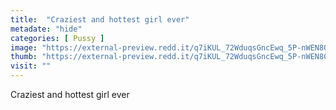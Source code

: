 ```yaml
---
title:  "Craziest and hottest girl ever"
metadate: "hide"
categories: [ Pussy ]
image: "https://external-preview.redd.it/q7iKUL_72WduqsGncEwq_5P-nWEN80DUU7jAR1Q4bQs.jpg?auto=webp&s=c28529b81b7c9a0439c0c0cae94dcc5244c27e5b"
thumb: "https://external-preview.redd.it/q7iKUL_72WduqsGncEwq_5P-nWEN80DUU7jAR1Q4bQs.jpg?width=640&crop=smart&auto=webp&s=01be7a3dc8445058df5ca321b633e6c4e460c9e4"
visit: ""
---
```

Craziest and hottest girl ever
